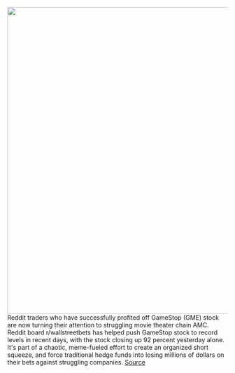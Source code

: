 <img src='https://cdn.vox-cdn.com/thumbor/Laozw41sUJNWDmb3E3t9vDxZgJo=/0x0:3000x2000/1200x800/filters:focal(1260x760:1740x1240)/cdn.vox-cdn.com/uploads/chorus_image/image/68727284/1207531287.0.jpg' width='700px' /><br/>
Reddit traders who have successfully profited off GameStop (GME) stock are now turning their attention to struggling movie theater chain AMC. Reddit board r/wallstreetbets has helped push GameStop stock to record levels in recent days, with the stock closing up 92 percent yesterday alone. It's part of a chaotic, meme-fueled effort to create an organized short squeeze, and force traditional hedge funds into losing millions of dollars on their bets against struggling companies.
<a href='https://www.theverge.com/2021/1/27/22251964/amc-stock-price-reddit-wallstreetbets-trading-gamestop'> Source <a/>